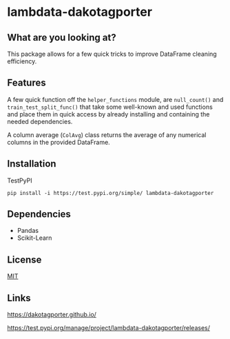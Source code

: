 # lambdata-dakotagporter
## What are you looking at?
This package allows for a few quick tricks to improve DataFrame cleaning efficiency.

## Features
A few quick function off the `helper_functions` module, are `null_count()` and `train_test_split_func()` that take some well-known and used functions and place them in quick access by already installing and containing the needed dependencies.

A column average (`ColAvg`) class returns the average of any numerical columns in the provided DataFrame.

## Installation
TestPyPI

`pip install -i https://test.pypi.org/simple/ lambdata-dakotagporter`

## Dependencies
- Pandas
- Scikit-Learn

## License
[MIT](https://github.com/dakotagporter/lambdata-dakotagporter/blob/main/LICENSE)

## Links
https://dakotagporter.github.io/

https://test.pypi.org/manage/project/lambdata-dakotagporter/releases/
